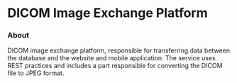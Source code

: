# DICOM Image Exchange Platform

### About
DICOM image exchange platform, responsible for transferring data between the database and the website and mobile application. The service uses REST practices and includes a part responsible for converting the DICOM file to JPEG format.
